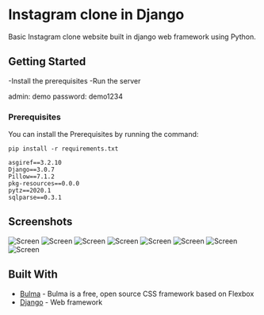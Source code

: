 # Instagram clone in Django

Basic Instagram clone website built in django web framework using Python. 

## Getting Started

-Install the prerequisites
-Run the server

admin:
demo
password:
demo1234

### Prerequisites

You can install the Prerequisites by running the command: 

```
pip install -r requirements.txt
```

```
asgiref==3.2.10
Django==3.0.7
Pillow==7.1.2
pkg-resources==0.0.0
pytz==2020.1
sqlparse==0.3.1
```

## Screenshots

![Screen](screenshots/screen1.png?raw=true)
![Screen](screenshots/screen2.png?raw=true)
![Screen](screenshots/screen3.png?raw=true)
![Screen](screenshots/screen4.png?raw=true)
![Screen](screenshots/screen5.png?raw=true)
![Screen](screenshots/screen6.png?raw=true)
![Screen](screenshots/screen7.png?raw=true)
![Screen](screenshots/screen8.png?raw=true)




## Built With

* [Bulma](https://bulma.io/) - Bulma is a free, open source CSS framework based on Flexbox
* [Django](https://www.djangoproject.com/) - Web framework
